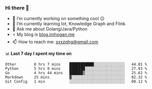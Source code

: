 ### Hi there 👋

<!--
**qihonggang/qihonggang** is a ✨ _special_ ✨ repository because its `README.md` (this file) appears on your GitHub profile.
Here are some ideas to get you started:

- 🔭 I’m currently working on ...
- 🌱 I’m currently learning ...
- 👯 I’m looking to collaborate on ...
- 🤔 I’m looking for help with ...
- 💬 Ask me about ...
- 📫 How to reach me: ...
- 😄 Pronouns: ...
- ⚡ Fun fact: ...
-->

- 🔭 I’m currently working on something cool 😉
- 🌱 I’m currently learning Iot, Knowledge Graph and Flink.
- 💬 Ask me about Golang/Java/Python
- :star: My blog is [blog.imhogan.me](http://blog.imhogan.me)
- 📫 How to reach me: sxxzqhg@gmail.com


📊 **Last 7 day I spent my time on**
<!--START_SECTION:waka-->
```text
Other        8 hrs 7 mins    ███████████░░░░░░░░░░░░░░   44.01 % 
Python       5 hrs 9 mins    ███████░░░░░░░░░░░░░░░░░░   27.93 % 
Go           4 hrs 44 mins   ██████▒░░░░░░░░░░░░░░░░░░   25.62 % 
Markdown     25 mins         ▓░░░░░░░░░░░░░░░░░░░░░░░░   02.32 % 
Git Config   1 min           ░░░░░░░░░░░░░░░░░░░░░░░░░   00.12 % 
```
<!--END_SECTION:waka-->
